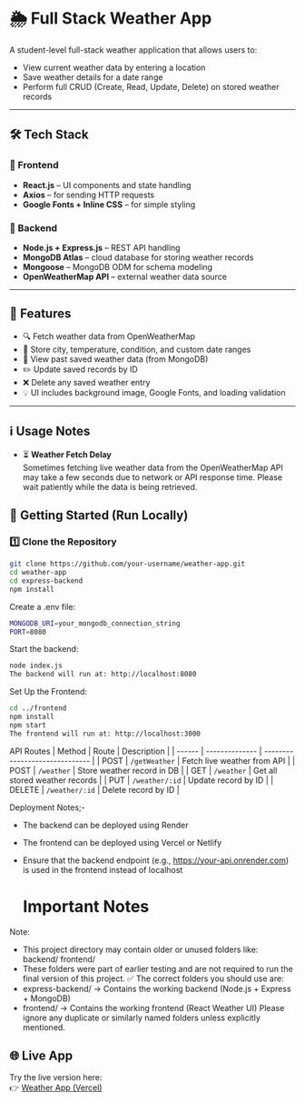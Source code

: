 # 🌦️ Full Stack Weather App

A student-level full-stack weather application that allows users to:

- View current weather data by entering a location
- Save weather details for a date range
- Perform full CRUD (Create, Read, Update, Delete) on stored weather records

---

## 🛠️ Tech Stack

### 🔹 Frontend
- **React.js** – UI components and state handling
- **Axios** – for sending HTTP requests
- **Google Fonts + Inline CSS** – for simple styling

### 🔹 Backend
- **Node.js + Express.js** – REST API handling
- **MongoDB Atlas** – cloud database for storing weather records
- **Mongoose** – MongoDB ODM for schema modeling
- **OpenWeatherMap API** – external weather data source

---

## 🎯 Features

- 🔍 Fetch weather data from OpenWeatherMap
- 📝 Store city, temperature, condition, and custom date ranges
- 🧾 View past saved weather data (from MongoDB)
- ✏️ Update saved records by ID
- ❌ Delete any saved weather entry
- 💡 UI includes background image, Google Fonts, and loading validation

---

## ℹ️ Usage Notes

- ⏳ **Weather Fetch Delay**  
  Sometimes fetching live weather data from the OpenWeatherMap API may take a few seconds due to network or API response time. Please wait patiently while the data is being retrieved.

## 🚀 Getting Started (Run Locally)

### 1️⃣ Clone the Repository

```bash
git clone https://github.com/your-username/weather-app.git
cd weather-app
cd express-backend
npm install
````
Create a .env file:
```bash
MONGODB_URI=your_mongodb_connection_string
PORT=8080
```
Start the backend:
```bash
node index.js
The backend will run at: http://localhost:8080
```
Set Up the Frontend:
```bash
cd ../frontend
npm install
npm start
The frontend will run at: http://localhost:3000
```
API Routes
| Method | Route          | Description                    |
| ------ | -------------- | ------------------------------ |
| POST   | `/getWeather`  | Fetch live weather from API    |
| POST   | `/weather`     | Store weather record in DB     |
| GET    | `/weather`     | Get all stored weather records |
| PUT    | `/weather/:id` | Update record by ID            |
| DELETE | `/weather/:id` | Delete record by ID            |

Deployment Notes;-
- The backend can be deployed using Render
- The frontend can be deployed using Vercel or Netlify
- Ensure that the backend endpoint (e.g., https://your-api.onrender.com) is used in the frontend instead of localhost

  # Important Notes
Note:
- This project directory may contain older or unused folders like:
backend/
frontend/
- These folders were part of earlier testing and are not required to run the final version of this project.
✅ The correct folders you should use are:
- express-backend/ → Contains the working backend (Node.js + Express + MongoDB)
- frontend/ → Contains the working frontend (React Weather UI)
    Please ignore any duplicate or similarly named folders unless explicitly mentioned.


## 🌐 Live App

Try the live version here:  
👉 [Weather App (Vercel)](https://weather-app-task-intern.vercel.app/)





